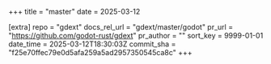 +++
title = "master"
date = 2025-03-12

[extra]
repo = "gdext"
docs_rel_url = "gdext/master/godot"
pr_url = "https://github.com/godot-rust/gdext"
pr_author = ""
sort_key = 9999-01-01
date_time = 2025-03-12T18:30:03Z
commit_sha = "f25e70ffec79e0d5afa259a5ad2957350545ca8c"
+++


